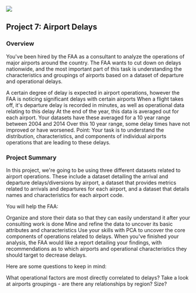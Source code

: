 ![](https://ga-dash.s3.amazonaws.com/production/assets/logo-9f88ae6c9c3871690e33280fcf557f33.png) 

Project 7: Airport Delays
----

### Overview

You've been hired by the FAA as a consultant to analyze the operations of major airports around the country. The FAA wants to cut down on delays nationwide, and the most important part of this task is understanding the characteristics and groupings of airports based on a dataset of departure and operational delays.

A certain degree of delay is expected in airport operations, however the FAA is noticing significant delays with certain airports
When a flight takes off, it's departure delay is recorded in minutes, as well as operational data relating to this delay
At the end of the year, this data is averaged out for each airport. Your datasets have these averaged for a 10 year range between 2004 and 2014
Over this 10 year range, some delay times have not improved or have worsened.
Point: Your task is to understand the distribution, characteristics, and components of individual airports operations that are leading to these delays.

### Project Summary

In this project, we're going to be using three different datasets related to airport operations. These include a dataset detailing the arrival and departure delays/diversions by airport, a dataset that provides metrics related to arrivals and departures for each airport, and a dataset that details names and characteristics for each airport code.

You will help the FAA:

Organize and store their data so that they can easily understand it after your consulting work is done
Mine and refine the data to uncover its basic attributes and characteristics
Use your skills with PCA to uncover the core components of operations related to delays.
When you've finished your analysis, the FAA would like a report detailing your findings, with recommendations as to which airports and operational characteristics they should target to decrease delays.

Here are some questions to keep in mind:

What operational factors are most directly correlated to delays?
Take a look at airports groupings - are there any relationships by region? Size?
